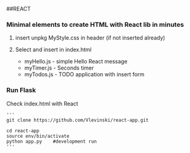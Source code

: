 ##REACT

### Minimal elements to create HTML with React lib in minutes

 1. insert unpkg MyStyle.css in header (if not inserted already)

 2. Select and insert in index.html
    - myHello.js - simple Hello React message
    - myTimer.js - Seconds timer
    - myTodos.js - TODO application with insert form
 
### Run Flask
  Check index.html with React

    '''
    git clone https://github.com/Vlevinski/react-app.git

    cd react-app
    source env/bin/activate
    python app.py    #development run
    '''